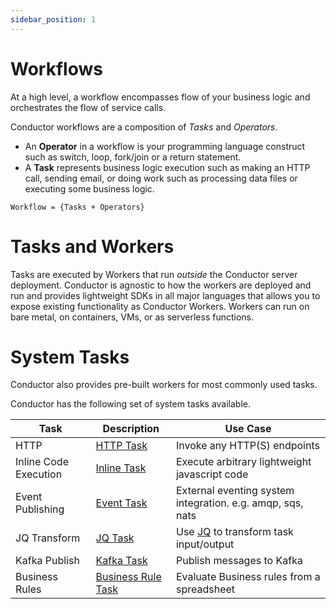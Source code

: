 ```yaml
---
sidebar_position: 1
---
```


# Workflows

At a high level, a workflow encompasses flow of your business logic and orchestrates the flow of service calls.

Conductor workflows are a composition of _Tasks_ and _Operators_.
* An **Operator** in a workflow is your programming language construct such as switch, loop, fork/join or a return statement. 
* A **Task** represents business logic execution such as making an HTTP call, sending email, or doing  work such as processing data files or executing some business logic.

```
Workflow = {Tasks + Operators}
```

# Tasks and Workers
Tasks are executed by Workers that run _outside_ the Conductor server deployment.
Conductor is agnostic to how the workers are deployed and run and provides lightweight SDKs in all major languages that allows you to expose existing functionality as Conductor Workers.
Workers can run on bare metal, on containers, VMs, or as serverless functions.

# System Tasks
Conductor also provides pre-built workers for most commonly used tasks.

Conductor has the following set of system tasks available.

|Task|Description|Use Case|
|---|---|---|
|HTTP|[HTTP Task](../../reference-docs/system-tasks/http-task)|Invoke any HTTP(S) endpoints|
|Inline Code Execution|[Inline Task](../../reference-docs/system-tasks/inline-task)|Execute arbitrary lightweight javascript code|
|Event Publishing|[Event Task](../../reference-docs/system-tasks/event-task)|External eventing system integration. e.g. amqp, sqs, nats|
|JQ Transform|[JQ Task](../../reference-docs/system-tasks/json-jq-transform-task)|Use <a href="https://github.com/stedolan/jq">JQ</a> to transform task input/output|
|Kafka Publish|[Kafka Task](../../reference-docs/system-tasks/kafka-publish-task)|Publish messages to Kafka|
|Business Rules|[Business Rule Task](../../reference-docs/system-tasks/business-rule)|Evaluate Business rules from a spreadsheet|


